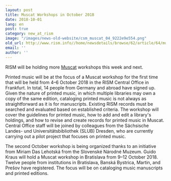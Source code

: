 ```yaml
---
layout: post
title: Muscat Workshops in October 2018
date: 2018-10-01
lang: en
post: true
category: new_at_rism
image: "/images/news-old-website/csm_muscat_04_9222e9e554.png"
old_url: http://www.rism.info//home/newsdetails/browse/62/article/64/muscat-workshops-in-october-2018.html
email: ''
author: ''
---
```


RISM will be holding more [Muscat](/community/muscat.html) workshops this week and next.

Printed music will be at the focus of a Muscat workshop for the first time that will be held from 4–6 October 2018 in the RISM Central Office in Frankfurt. In total, 14 people from Germany and abroad have signed up. Given the nature of printed music, in which multiple libraries may own a copy of the same edition, cataloging printed music is not always as straightforward as it is for manuscripts. Existing RISM records must be searched and evaluated based on established criteria. The workshop will cover the guidelines for printed music, how to add and edit a library's holdings, and how to revise and create records for printed music in Muscat. Central Office staff will be joined by colleagues from the Sächsische Landes- und Universitätsbibliothek (SLUB) Dresden, who are currently carrying out a pilot project that focuses on printed music.

The second October workshop is being organized thanks to an initiative from Miriam Das Lehotská from the Slovenské Národné Muzeum. Guido Kraus will hold a Muscat workshop in Bratislava from 9–12 October 2018. Twelve people from institutions in Bratislava, Banská Bystrica, Martin, and Prešov have registered. The focus will be on cataloging music manuscripts and printed editions.

